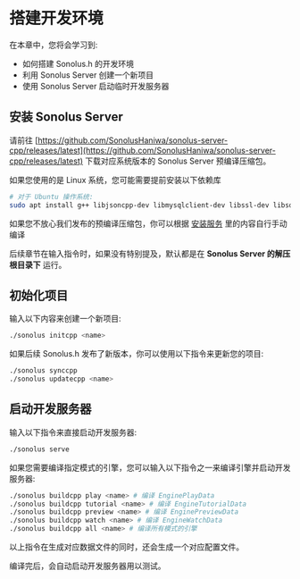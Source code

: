 # 搭建开发环境

在本章中，您将会学习到:

- 如何搭建 Sonolus.h 的开发环境
- 利用 Sonolus Server 创建一个新项目
- 使用 Sonolus Server 启动临时开发服务器

## 安装 Sonolus Server

请前往 [https://github.com/SonolusHaniwa/sonolus-server-cpp/releases/latest](https://github.com/SonolusHaniwa/sonolus-server-cpp/releases/latest) 下载对应系统版本的 Sonolus Server 预编译压缩包。

如果您使用的是 Linux 系统，您可能需要提前安装以下依赖库

```bash
# 对于 Ubuntu 操作系统:
sudo apt install g++ libjsoncpp-dev libmysqlclient-dev libssl-dev libsqlite3-dev libcurl4 libzip-dev -y
```

如果您不放心我们发布的预编译压缩包，你可以根据 [安装服务](/sonolus-server/2.%20install.md#安装服务) 里的内容自行手动编译

后续章节在输入指令时，如果没有特别提及，默认都是在 **Sonolus Server 的解压根目录下** 运行。

## 初始化项目

输入以下内容来创建一个新项目:

```bash
./sonolus initcpp <name>
```

如果后续 Sonolus.h 发布了新版本，你可以使用以下指令来更新您的项目:

```bash
./sonolus synccpp
./sonolus updatecpp <name>
```

## 启动开发服务器

输入以下指令来直接启动开发服务器:

```bash
./sonolus serve
```

如果您需要编译指定模式的引擎，您可以输入以下指令之一来编译引擎并启动开发服务器:

```bash
./sonolus buildcpp play <name> # 编译 EnginePlayData
./sonolus buildcpp tutorial <name> # 编译 EngineTutorialData
./sonolus buildcpp preview <name> # 编译 EnginePreviewData
./sonolus buildcpp watch <name> # 编译 EngineWatchData
./sonolus buildcpp all <name> # 编译所有模式的引擎
```

以上指令在生成对应数据文件的同时，还会生成一个对应配置文件。

编译完后，会自动启动开发服务器用以测试。